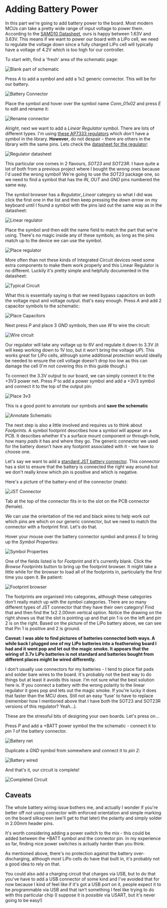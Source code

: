 # Adding Battery Power

In this part we're going to add battery power to the board. Most modern MCUs can take a pretty wide range of input voltage to power them. According to the [SAMD10 Datasheet](http://ww1.microchip.com/downloads/en/devicedoc/atmel-42242-sam-d10_datasheet.pdf), ours is happy between 1.63V and 3.63V. This means if we want to power our board with a LiPo cell, we need to regulate the voltage down since a fully charged LiPo cell will typically have a voltage of 4.2V which is too high for our controller.

To start with, find a 'fresh' area of the schematic page:

![Blank part of schematic][039]

Press *A* to add a symbol and add a 1x2 generic connector. This will be for our battery.

![Battery Connector][040]

Place the symbol and hover over the symbol name *Conn_01x02* and press *E* to edit and rename it:

![Rename connector][041]

Alright, next we want to add a *Linear Regulator* symbol. There are lots of different types. I'm using [these AP7333 regulators](https://uk.rs-online.com/web/p/products/7513106/) which *don't* have a symbol in the library. **However**, do not despair - there are others in the library with the same pins. Lets check the [datasheet for the regulator](https://docs-emea.rs-online.com/webdocs/104a/0900766b8104adfd.pdf):

![Regulator datasheet][044]

This particular one comes in 2 flavours, *SOT23* and *SOT23R*. I have quite a lot of both from a previous project where I bought the wrong ones because I'd used the wrong symbol! We're going to use the *SOT23* package one, so we need to find a symbol that has the *IN*, *OUT* and *GND* pins numbered the same way.

The symbol browser has a *Regulator_Linear* category so what I did was click the first one in the list and then keep pressing the *down arrow* on my keyboard until I found a symbol with the pins laid out the same way as in the datasheet:

![Linear regulator][042]

Place the symbol and then edit the name field to match the part that we're using. There's no magic inside any of these symbols; as long as the pins match up to the device we can use the symbol.

![Place regulator][043]

More often than not these kinds of Integrated Circuit devices need some extra components to make them work properly and this Linear Regulator is no different. Luckily it's pretty simple and helpfully documented in the datasheet:

![Typical Circuit][045]

What this is essentially saying is that we need bypass capacitors on both the voltage input and voltage output. that's easy enough. Press *A* and add 2 capacitor symbols to the schematic:

![Place Capacitors][046]

Next press *P* and place 3 *GND* symbols, then use *W* to wire the circuit:

![Wire circuit][047]

Our regulator will take any voltage up to 6V and regulate it down to 3.3V (it will keep working down to 1V too, but it won't bring the voltage *UP*). This works great for LiPo cells, although some additional protection would ideally be needed to ensure the cell voltage doesn't drop too low as this can damage the cell (I'm not covering this in this guide though.)

To connect the 3.3V output to our board, we can simply connect it to the +3V3 power net. Press *P* to add a power symbol and add a +3V3 symbol and connect it to the top of the output pin:

![Place 3v3][048]

This is a good point to annotate our symbols and **save the schematic**

![Annotate Schematic][049]

The next step is also a little involved and requires us to think about *Footprints*. A symbol footprint describes how a symbol will appear on a PCB. It describes whether it's a surface mount component or through-hole, how many *pads* it has and where they go. The generic connector we used for the battery doesn't have any footprint associated with it - we have to choose one.

Let's say we want to add a [standard JST battery connector](https://uk.rs-online.com/web/p/pcb-headers/8201422/). This connector has a slot to ensure that the battery is connected the right way around but we don't really know which pin is positive and which is negative.

Here's a picture of the battery-end of the connector (male):

![JST Connector](screenshots/050-jst-connector.jpg)

Tab at the top of the connector fits in to the slot on the PCB connector (female).

We can use the orientation of the red and black wires to help work out which pins are which on our generic connector, but we need to match the connector with a footprint first. Let's do that.

Hover your mouse over the battery connector symbol and press *E* to bring up the *Symbol Properties*:

![Symbol Properties][050]

One of the fields listed is for *Footprint* and it's currently blank. Click the *Browse Footprints* button to bring up the footprint browser. It might take a little while for the browser to load all of the footprints in, particularly the first time you open it. Be patient:

![Footprint browser][051]

The footprints are organised into categories, although these categories don't really match up with the symbol categories. There are so many different types of JST connector that they have their own category! Find that and then find the 1x2 2.00mm vertical option. Notice the drawing on the right shows us that the slot is pointing up and that pin 1 is on the left and pin 2 is on the right. Based on the picture of the LiPo battery above, we can see that Pin 1 is positive and 2 is ground.

**Caveat: I was able to find pictures of batteries connected both ways. A while back I plugged one of my LiPo batteries into a featherwing board I had and it went pop and let out the magic smoke. It appears that the wiring of 3.7v LiPo batteries is not standard and batteries bought from different places might be wired differently.**

I don't usually use connectors for my batteries - I tend to place flat pads and solder bare wires to the board. It's probably not the best way to do things but at least it avoids this issue. I'm not sure what the best solution here is. If you connect a battery with the wrong polarity to the linear regulator it goes pop and lets out the magic smoke. If you're lucky it does that faster than the MCU does. Still not an easy 'fuse' to have to replace (remember how I mentioned above that I have *both* the SOT23 and SOT23R versions of this regulator? Yeah...).

These are the stressful bits of designing your own boards. Let's press on...

Press *P* and add a +BATT power symbol the the schematic - connect it to *pin 1* of the battery connector.

![Battery net][052]

Duplicate a *GND* symbol from somewhere and connect it to *pin 2*:

![Battery wired][053]

And that's it, our circuit is complete!

![Completed Circuit][054]

## Caveats

The whole battery wiring issue bothers me, and actually I wonder if you're better off *not* using connector with enforced orientation and simple marking on the board silkscreen (we'll get to that later) the polarity and simply solder in 2.00mm header pins.

It's worth considering adding a power switch to the mix - this could be added between the +BATT symbol and the connector pin. In my experience so far, finding nice power switches is actually harder than you think.

As mentioned above, there's no protection against the battery over-discharging, although *most* LiPo cells do have that built in, it's probably not a good idea to rely on that.

You could also add a charging circuit that charges via USB, but to do that you've have to add a USB connector of some kind and I've avoided that for now because I kind of feel like if it's got a USB port on it, people expect it to be programmable via USB and that isn't something I feel like trying to do with this particular chip (I suppose it is *possible* via USART, but it's never going to be easy!)



[039]: screenshots/039-new-area-of-schematic.png
[040]: screenshots/040-battery-connector.png
[041]: screenshots/041-battery-connector-named.png
[042]: screenshots/042-linear-regulator-symbol.png
[043]: screenshots/043-regulator-placed.png
[044]: screenshots/044-datasheet-pinout.png
[045]: screenshots/045-datasheet-circuit.png
[046]: screenshots/046-capacitors-placed.png
[047]: screenshots/047-circuit-wired.png
[048]: screenshots/048-power-net-added.png
[049]: screenshots/049-symbols-annotated.png
[050]: screenshots/050-editing-symbol-properties.png
[051]: screenshots/051-choosing-footprint.png
[052]: screenshots/052-adding-battery-net.png
[053]: screenshots/053-battery-wired.png
[054]: screenshots/054-completed-circuit.png
